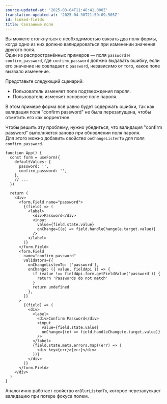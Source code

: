 ```yaml
---
source-updated-at: '2025-03-04T11:48:41.000Z'
translation-updated-at: '2025-04-30T21:59:09.505Z'
id: linked-fields
title: Связанные поля
---
```


Вы можете столкнуться с необходимостью связать два поля формы, когда одно из них должно валидироваться при изменении значения другого поля.  
Один из распространённых примеров — поля `password` и `confirm_password`, где `confirm_password` должно выдавать ошибку, если его значение не совпадает с `password`, независимо от того, какое поле вызвало изменение.

Представьте следующий сценарий:

- Пользователь изменяет поле подтверждения пароля.
- Пользователь изменяет основное поле пароля.

В этом примере форма всё равно будет содержать ошибки, так как валидация поля "confirm password" не была перезапущена, чтобы отметить его как корректное.

Чтобы решить эту проблему, нужно убедиться, что валидация "confirm password" выполняется заново при обновлении поля пароля.  
Для этого можно добавить свойство `onChangeListenTo` для поля `confirm_password`.

```tsx
function App() {
  const form = useForm({
    defaultValues: {
      password: '',
      confirm_password: '',
    },
    // ...
  })

  return (
    <div>
      <form.Field name="password">
        {(field) => (
          <label>
            <div>Password</div>
            <input
              value={field.state.value}
              onChange={(e) => field.handleChange(e.target.value)}
            />
          </label>
        )}
      </form.Field>
      <form.Field
        name="confirm_password"
        validators={{
          onChangeListenTo: ['password'],
          onChange: ({ value, fieldApi }) => {
            if (value !== fieldApi.form.getFieldValue('password')) {
              return 'Passwords do not match'
            }
            return undefined
          },
        }}
      >
        {(field) => (
          <div>
            <label>
              <div>Confirm Password</div>
              <input
                value={field.state.value}
                onChange={(e) => field.handleChange(e.target.value)}
              />
            </label>
            {field.state.meta.errors.map((err) => (
              <div key={err}>{err}</div>
            ))}
          </div>
        )}
      </form.Field>
    </div>
  )
}
```

Аналогично работает свойство `onBlurListenTo`, которое перезапускает валидацию при потере фокуса полем.
